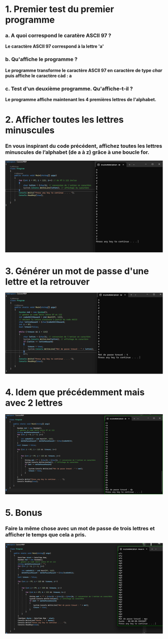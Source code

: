 # 1. Premier test du premier programme

### a. A quoi correspond le caratère ASCII 97 ?

**Le caractère ASCII 97 correspond à la lettre 'a'**

### b. Qu'affiche le programme ?

**Le programme transforme le caractère ASCII 97 en caractère de type _char_ puis affiche le caractère càd : a**

### c. Test d'un deuxième programme. Qu'affiche-t-il ?

**Le programme affiche maintenant les 4 premières lettres de l'alphabet.**

# 2. Afficher toutes les lettres minuscules

### En vous inspirant du code précédent, affichez toutes les lettres minuscules de l’alphabet (de a à z) grâce à une boucle for.

![alt text](image.png)

# 3. Générer un mot de passe d'une lettre et la retrouver

![alt text](image-1.png)

# 4. Idem que précédemment mais avec 2 lettres

![alt text](image-2.png)

# 5. Bonus
### Faire la même chose avec un mot de passe de trois lettres et afficher le temps que cela a pris.

![alt text](image-3.png)